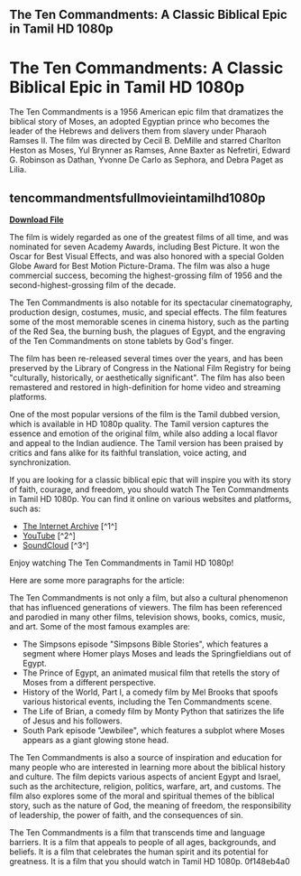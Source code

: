 ## The Ten Commandments: A Classic Biblical Epic in Tamil HD 1080p

  
# The Ten Commandments: A Classic Biblical Epic in Tamil HD 1080p
 
The Ten Commandments is a 1956 American epic film that dramatizes the biblical story of Moses, an adopted Egyptian prince who becomes the leader of the Hebrews and delivers them from slavery under Pharaoh Ramses II. The film was directed by Cecil B. DeMille and starred Charlton Heston as Moses, Yul Brynner as Ramses, Anne Baxter as Nefretiri, Edward G. Robinson as Dathan, Yvonne De Carlo as Sephora, and Debra Paget as Lilia.
 
## tencommandmentsfullmovieintamilhd1080p


[**Download File**](https://www.google.com/url?q=https%3A%2F%2Furlgoal.com%2F2tKE0x&sa=D&sntz=1&usg=AOvVaw0PPvNzB523O-84xqP8PqYc)

 
The film is widely regarded as one of the greatest films of all time, and was nominated for seven Academy Awards, including Best Picture. It won the Oscar for Best Visual Effects, and was also honored with a special Golden Globe Award for Best Motion Picture-Drama. The film was also a huge commercial success, becoming the highest-grossing film of 1956 and the second-highest-grossing film of the decade.
 
The Ten Commandments is also notable for its spectacular cinematography, production design, costumes, music, and special effects. The film features some of the most memorable scenes in cinema history, such as the parting of the Red Sea, the burning bush, the plagues of Egypt, and the engraving of the Ten Commandments on stone tablets by God's finger.
 
The film has been re-released several times over the years, and has been preserved by the Library of Congress in the National Film Registry for being "culturally, historically, or aesthetically significant". The film has also been remastered and restored in high-definition for home video and streaming platforms.
 
One of the most popular versions of the film is the Tamil dubbed version, which is available in HD 1080p quality. The Tamil version captures the essence and emotion of the original film, while also adding a local flavor and appeal to the Indian audience. The Tamil version has been praised by critics and fans alike for its faithful translation, voice acting, and synchronization.
 
If you are looking for a classic biblical epic that will inspire you with its story of faith, courage, and freedom, you should watch The Ten Commandments in Tamil HD 1080p. You can find it online on various websites and platforms, such as:
 
- [The Internet Archive](https://archive.org/details/TheTenCommandments_201407) [^1^]
- [YouTube](https://www.youtube.com/watch?v=5qw6fk8ZUQQ) [^2^]
- [SoundCloud](https://soundcloud.com/exadcorge/ten-commandments-full-better-movie-in-tamil-hd-1080p) [^3^]

Enjoy watching The Ten Commandments in Tamil HD 1080p!

Here are some more paragraphs for the article:
 
The Ten Commandments is not only a film, but also a cultural phenomenon that has influenced generations of viewers. The film has been referenced and parodied in many other films, television shows, books, comics, music, and art. Some of the most famous examples are:

- The Simpsons episode "Simpsons Bible Stories", which features a segment where Homer plays Moses and leads the Springfieldians out of Egypt.
- The Prince of Egypt, an animated musical film that retells the story of Moses from a different perspective.
- History of the World, Part I, a comedy film by Mel Brooks that spoofs various historical events, including the Ten Commandments scene.
- The Life of Brian, a comedy film by Monty Python that satirizes the life of Jesus and his followers.
- South Park episode "Jewbilee", which features a subplot where Moses appears as a giant glowing stone head.

The Ten Commandments is also a source of inspiration and education for many people who are interested in learning more about the biblical history and culture. The film depicts various aspects of ancient Egypt and Israel, such as the architecture, religion, politics, warfare, art, and customs. The film also explores some of the moral and spiritual themes of the biblical story, such as the nature of God, the meaning of freedom, the responsibility of leadership, the power of faith, and the consequences of sin.
 
The Ten Commandments is a film that transcends time and language barriers. It is a film that appeals to people of all ages, backgrounds, and beliefs. It is a film that celebrates the human spirit and its potential for greatness. It is a film that you should watch in Tamil HD 1080p.
 0f148eb4a0
